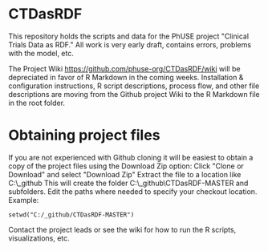 # CTDasRDF
This repository holds the scripts and data for the PhUSE project "Clinical Trials Data as RDF." All work is very early draft, contains errors, problems with the model, etc. 

The Project Wiki https://github.com/phuse-org/CTDasRDF/wiki will be depreciated in favor of R Markdown in the coming weeks. Installation & configuration instructions, R script descriptions, process flow, and other file descriptions are moving from the Github project Wiki to the R Markdown file in the root folder.  
 
# Obtaining project files
If you are not experienced with Github cloning it will be easiest to obtain a copy of the project files using the Download Zip option:
Click "Clone or Download" and select "Download Zip"
Extract the file to a location like  C:\\_github
This will create the folder C:\\_github\\CTDasRDF-MASTER and subfolders.
Edit the paths where needed to specify your checkout location.  Example:
 ```
 setwd("C:/_github/CTDasRDF-MASTER")
```
Contact the project leads or see the wiki for how to run the R scripts, visualizations, etc.

